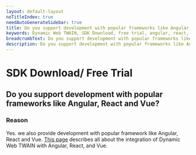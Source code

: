 ```yaml
---
layout: default-layout
noTitleIndex: true
needAutoGenerateSidebar: true
title: Do you support development with popular frameworks like Angular, React and Vue
keywords: Dynamic Web TWAIN, SDK Download, free trial, angular, react, vue
breadcrumbText: Do you support development with popular frameworks like Angular, React and Vue?
description: Do you support development with popular frameworks like Angular, React and Vue?
---
```


# SDK Download/ Free Trial

## Do you support development with popular frameworks like Angular, React and Vue?

### Reason

Yes. we also provide development with popular framework like Angular, React and Vue. <a href="https://www.dynamsoft.com/web-twain/docs/indepth/development/?ver=latest" target="_blank">This page</a> describes all about the integration of Dynamic Web TWAIN with Angular, React, and Vue.
